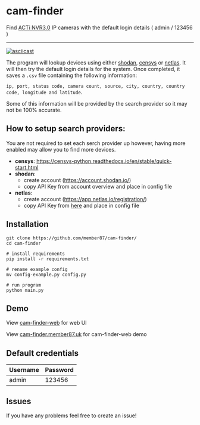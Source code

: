 # cam-finder
Find [ACTi NVR3.0](https://www.acti.com/product/NVR%203%20Enterprise) IP cameras with the default login details ( admin / 123456 )



---

[![asciicast](https://asciinema.org/a/9qNTKEAcIqwsXTrNG70FbqOrE.svg)](https://asciinema.org/a/9qNTKEAcIqwsXTrNG70FbqOrE)


The program will lookup devices using either [shodan](https://www.shodan.io), [censys](https://search.censys.io/) or [netlas](https://netlas.io/). It will then try the default login details for the system. Once completed, it saves a ``.csv`` file containing the following information: 


``ip, port, status code, camera count, source, city, country, country code, longitude and latitude``. 

Some of this information will be provided by the search provider so it may not be 100% accurate.


## How to setup search providers:
You are not required to set each serch provider up however, having more enabled may allow you to find more devices.
- **censys**: https://censys-python.readthedocs.io/en/stable/quick-start.html
- **shodan**:
  - create account (https://account.shodan.io/)
  - copy API Key from account overview and place in config file
- **netlas**:
  - create account (https://app.netlas.io/registration/)
  - copy API Key from [here](https://app.netlas.io/profile) and place in config file

## Installation

```shell
git clone https://github.com/member87/cam-finder/
cd cam-finder

# install requirements
pip install -r requirements.txt

# rename example config
mv config-example.py config.py

# run program
python main.py
```

## Demo
View [cam-finder-web](https://github.com/member87/cam-finder-web) for web UI

View [cam-finder.member87.uk](https://cam-finder.member87.uk) for cam-finder-web demo

## Default credentials
| Username      | Password |
| -----------   | ----------- |
| admin         | 123456       |

## Issues
If you have any problems feel free to create an issue!

